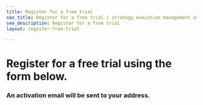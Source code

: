 ```yaml
---
title: Register for a free trial
seo_title: Register for a free trial | strategy execution management software
seo_description: Register for a free trial
layout: register-free-trial

---
```

# Register for a free trial using the form below. 

### An activation email will be sent to your address.